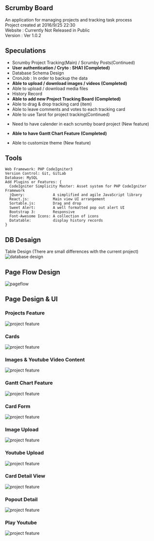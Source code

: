 ## Scrumby Board
An application for managing projects and tracking task process <br>
Project created at 2016/9/25 22:30 <br>
Website : Currently Not Released in Public <br>
Version : Ver 1.0.2 <br>

## Speculations
- Scrumby Project Tracking(Main) / Scrumby Posts(Continued) 
- **User authentication / Cryto : SHA1 (Completed)**
- Database Schema Design
- CronJob : In order to backup the data
- **Able to upload / download images / videos (Completed)**
- Able to upload / download media files
- History Record
- **Able to add new Project Tracking Board (Completed)**
- Able to drag & drop tracking card (item)
- Able to leave comments and votes to each tracking card
- Able to use Tarot for project tracking(Continued)
+ Need to have calender in each scrumby board project (New feature)
- **Able to have Gantt Chart Feature (Completed)**
+ Able to customize theme (New feature)

## Tools
```
Web Framework: PHP CodeIgniter3
Version Control: Git, GitLab
Database: MySQL
Add Plugins or Features: {
  CodeIgniter Simplicity Master: Asset system for PHP CodeIgniter Framework
  jQuery:             A simplified and agile JavaScript library
  React.js:           Main view UI arrangement
  Sortable.js:        Drag and drop
  Sweet Alert:        A well formatted pop out alert UI
  Bootstrap 3:        Responsive
  Font-Awesome Icons: A collection of icons
  Datatable:          display history records
}
```

## DB Desaign
Table Design (There are small differences with the current project)
<img src="./ReadmeImages/ScrumbyDatabase.png" alt="database design" />

## Page Flow Design
<img src="./ReadmeImages/ScrumbyPageFlow.png" alt="pageflow" />

## Page Design & UI
### Projects Feature
<img src="./ReadmeImages/ProjectsFeature.png" alt="project feature" />

### Cards
<img src="./ReadmeImages/CardsFeature.png" alt="project feature" />

### Images & Youtube Video Content
<img src="./ReadmeImages/projectDetail.png" alt="project feature" />

### Gantt Chart Feature
<img src="./ReadmeImages/ganttFeature.png" alt="project feature" />

### Card Form
<img src="./ReadmeImages/projectFormGantt.png" alt="project feature" />

### Image Upload
<img src="./ReadmeImages/uploadImage.png" alt="project feature" />

### Youtube Upload
<img src="./ReadmeImages/uploadYoutube.png" alt="project feature" />

### Card Detail View
<img src="./ReadmeImages/showDetail.png" alt="project feature" />

### Popout Detail
<img src="./ReadmeImages/popoutDetail.png" alt="project feature" />

### Play Youtube
<img src="./ReadmeImages/browseYoutube.png" alt="project feature" />
